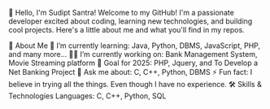 👋 Hello, I'm Sudipt Santra! 
Welcome to my GitHub! I'm a passionate developer excited about coding, learning new technologies, and building cool projects. Here's a little about me and what you'll find in my repos.

🚀 About Me 
🌱 I’m currently learning: Java, Python, DBMS, JavaScript, PHP, and many more...
👨‍💻 I’m currently working on: Bank Management System, Movie Streaming platform
🎯 Goal for 2025:  PHP, Jquery, and To Develop a Net Banking Project
💬 Ask me about: C, C++, Python, DBMS
⚡ Fun fact: I believe in trying all the things. Even though I have no experience.
🛠 Skills & Technologies Languages: C, C++, Python, SQL
